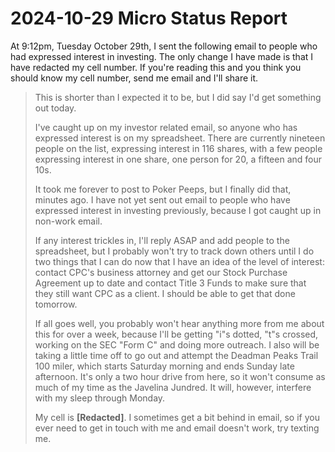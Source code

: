 # 2024-10-29 Micro Status Report

At 9:12pm, Tuesday October 29th, I sent the following email to people who had
expressed interest in investing. The only change I have made is that I have
redacted my cell number.  If you're reading this and you think you should know
my cell number, send me email and I'll share it.

> This is shorter than I expected it to be, but I did say I'd get something out today.
>
> 
>
> I've caught up on my investor related email, so anyone who has expressed interest is on my spreadsheet. There are currently nineteen people on the list, expressing interest in 116 shares, with a few people expressing interest in one share, one person for 20, a fifteen and four 10s.
>
> 
>
> It took me forever to post to Poker Peeps, but I finally did that, minutes ago. I have not yet sent out email to people who have expressed interest in investing previously, because I got caught up in non-work email.
>
> 
>
> If any interest trickles in, I'll reply ASAP and add people to the spreadsheet, but I probably won't try to track down others until I do two things that I can do now that I have an idea of the level of interest: contact CPC's business attorney and get our Stock Purchase Agreement up to date and contact Title 3 Funds to make sure that they still want CPC as a client. I should be able to get that done tomorrow.
>
> 
>
> If all goes well, you probably won't hear anything more from me about this for over a week, because I'll be getting "i"s dotted, "t"s crossed, working on the SEC "Form C" and doing more outreach. I also will be taking a little time off to go out and attempt the Deadman Peaks Trail 100 miler, which starts Saturday morning and ends Sunday late afternoon. It's only a two hour drive from here, so it won't consume as much of my time as the Javelina Jundred. It will, however, interfere with my sleep through Monday.
>
> 
>
> My cell is **\[Redacted]**. I sometimes get a bit behind in email, so if you ever need to get in touch with me and email doesn't work, try texting me.
